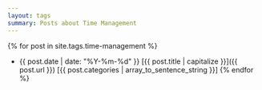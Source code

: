 ```yaml
---
layout: tags
summary: Posts about Time Management
---
```


{% for post in site.tags.time-management %}
* {{ post.date | date: "%Y-%m-%d" }} [{{ post.title | capitalize }}]({{ post.url }}) [{{ post.categories | array_to_sentence_string }}]
{% endfor %}
